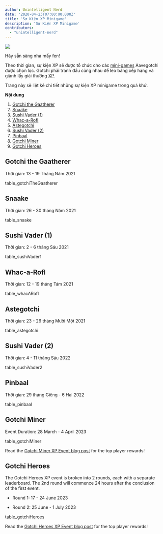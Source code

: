 ```yaml
---
author: Unintelligent Nerd
date: '2020-04-23T07:00:00.000Z'
title: 'Sự Kiện XP Minigame'
description: 'Sự Kiện XP Minigame'
contributors:
  - "unintelligent-nerd"
---
```


<div class="headerImageContainer">
<img class="headerImage" src="/minigame-xp-events/Aarcade_Machine.png">
<p class="headerImageText">Hãy sẵn sàng nha mấy fen!</p>
</div>

Theo thời gian, sự kiện XP sẽ được tổ chức cho các [mini-games](/minigames) Aavegotchi được chọn lọc. Gotchi phải tranh đấu cùng nhau để leo bảng xếp hạng và giành lấy giải thưởng [XP](/xp).

Trang này sẽ liệt kê chi tiết những sự kiện XP minigame trong quá khứ.

<div class="contentsBox">

**Nội dung**

<ol>
<li><a href=#gotchi-the-gaatherer>Gotchi the Gaatherer</a></li>
<li><a href=#snaake>Snaake</a></li>
<li><a href=#sushi-vader--1->Sushi Vader (1)</a></li>
<li><a href=#whac-a-rofl>Whac-a-Rofl</a></li>
<li><a href=#astegotchi>Astegotchi</a></li>
<li><a href=#sushi-vader--2->Sushi Vader (2)</a></li>
<li><a href=#pinbaal>Pinbaal</a></li>
<li><a href=#gotchi-miner>Gotchi Miner</a></li>
<li><a href=#gotchi-heroes>Gotchi Heroes</a></li>
</ol>

</div>

## Gotchi the Gaatherer

Thời gian: 13 - 19 Tháng Năm 2021

table_gotchiTheGaatherer

## Snaake

Thời gian: 26 - 30 tháng Năm 2021

table_snaake

## Sushi Vader (1)

Thời gian: 2 - 6 tháng Sáu 2021

table_sushiVader1

## Whac-a-Rofl

Thời gian: 12 - 19 tháng Tám 2021

table_whacARofl

## Astegotchi

Thời gian: 23 - 26 tháng Mười Một 2021

table_astegotchi

## Sushi Vader (2)

Thời gian: 4 - 11 tháng Sáu 2022

table_sushiVader2

## Pinbaal

Thời gian: 29 tháng Giêng - 6 Hai 2022

table_pinbaal

## Gotchi Miner

Event Duration: 28 March - 4 April 2023

table_gotchiMiner

Read the [Gotchi Miner XP Event blog post](https://blog.aavegotchi.com/gotchi-miner-launches/) for the top player rewards!

## Gotchi Heroes

The Gotchi Heroes XP event is broken into 2 rounds, each with a separate leaderboard. The 2nd round will commence 24 hours after the conclusion of the first event.

* Round 1: 17 - 24 June 2023

* Round 2: 25 June - 1 July 2023

table_gotchiHeroes

Read the [Gotchi Heroes XP Event blog post](https://blog.aavegotchi.com/gotchi-heroes-debuts-xp-tournament-on-june-17-earn-xp-rewards-ghst-and-exclusive-packs/) for the top player rewards!